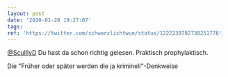 ```yaml
---
layout: post
date: '2020-01-28 19:27:07'
tags: 
ref: 'https://twitter.com/schwarzlichtwue/status/1222239702738251776'
---
```

[@SculllyD](https://twitter.com/SculllyD) Du hast da schon richtig gelesen. Praktisch prophylaktisch.

Die "Früher oder später werden die ja kriminell"-Denkweise